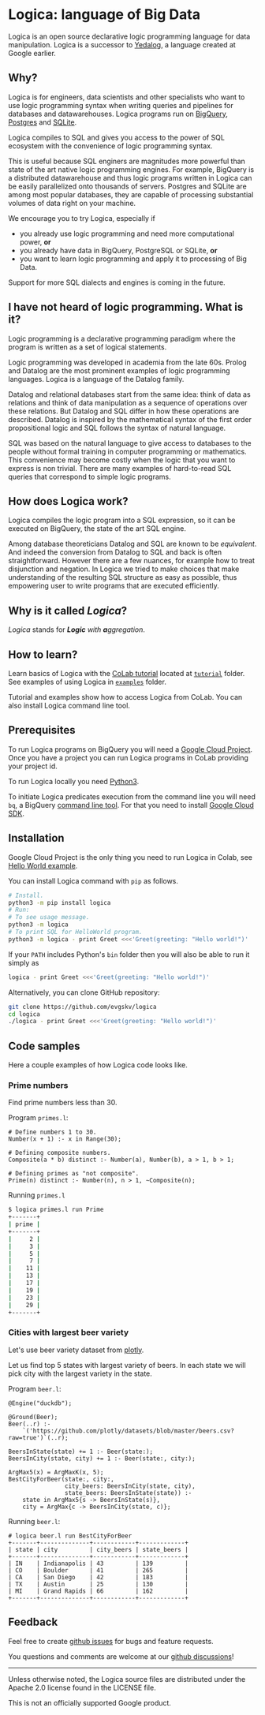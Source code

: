 <!--
Copyright 2020 Google LLC

Licensed under the Apache License, Version 2.0 (the "License");
you may not use this file except in compliance with the License.
You may obtain a copy of the License at

     http://www.apache.org/licenses/LICENSE-2.0

Unless required by applicable law or agreed to in writing, software
distributed under the License is distributed on an "AS IS" BASIS,
WITHOUT WARRANTIES OR CONDITIONS OF ANY KIND, either express or implied.
See the License for the specific language governing permissions and
limitations under the License.
-->

# Logica: language of Big Data

Logica is an open source declarative logic programming
language for data manipulation. Logica is a successor to
[Yedalog](https://research.google/pubs/pub43462/),
a language created at Google earlier.

## Why?

Logica is for engineers, data scientists and other specialists who want to use
logic programming syntax when writing queries and pipelines for databases and datawarehouses.
Logica programs run on
[BigQuery](https://cloud.google.com/bigquery), [Postgres](https://postgresql.org) and [SQLite](https://www.sqlite.org/).

Logica compiles to SQL and gives you access to the power of SQL ecosystem
with the convenience of logic programming syntax. 

This is useful because
SQL enginers are magnitudes more powerful than state of the art native
logic programming engines. For example, BigQuery is a distributed datawarehouse and thus logic programs written
in Logica can be easily parallelized onto thousands of servers. Postgres and SQLite are among most popular databases, they are
capable of processing substantial volumes of data right on your machine.

We encourage you to try Logica, especially if

*   you already use logic programming and need more computational power, **or**
*   you already have data in BigQuery, PostgreSQL or SQLite, **or**
*   you want to learn logic programming and apply it to processing of Big Data.

Support for more SQL dialects and engines is coming in the future.

## I have not heard of logic programming. What is it?

Logic programming is a declarative programming paradigm where the program is
written as a set of logical statements.

Logic programming was developed in academia from the late 60s. Prolog and
Datalog are the most prominent examples of logic programming languages. Logica
is a language of the Datalog family.

Datalog and relational databases start from the same idea: think of data
as relations and think of data manipulation as a sequence of operations over
these relations. But Datalog and SQL differ in how these operations are
described. Datalog is inspired by the mathematical syntax of the first order
propositional logic and SQL follows the syntax of natural language.

SQL was based on the natural language to give access to databases to the people
without formal training in computer programming or mathematics. This convenience
may become costly when the logic that you want to express is non trivial.
There are many examples of hard-to-read SQL queries that correspond to simple
logic programs.

## How does Logica work?

Logica compiles the logic program into a SQL expression, so it can be executed
on BigQuery, the state of the art SQL engine.

Among database theoreticians Datalog and SQL are known to be _equivalent_. And
indeed the conversion from Datalog to SQL and back is often straightforward.
However there are a few nuances, for example how to treat disjunction and
negation. In Logica we tried to make choices that make understanding of the
resulting SQL structure as easy as possible, thus empowering user to write
programs that are executed efficiently.

## Why is it called _Logica_?

_Logica_ stands for _**Logic** with **a**ggregation_.

## How to learn?

Learn basics of Logica with the [CoLab tutorial](https://colab.research.google.com/github/EvgSkv/logica/blob/main/tutorial/Logica_tutorial.ipynb) located at [`tutorial`](https://github.com/EvgSkv/logica/tree/main/tutorial) folder.
See examples of using Logica in [`examples`](https://github.com/EvgSkv/logica/tree/main/examples) folder.

Tutorial and examples show how to access Logica from CoLab. You can also install Logica command line tool.

## Prerequisites

To run Logica programs on BigQuery you will need a 
[Google Cloud Project](https://console.cloud.google.com/projectcreate).
Once you have a project you can run Logica programs in CoLab providing your project id.

To run Logica locally you need [Python3](https://www.python.org/downloads/).

To initiate Logica predicates execution from the command line 
you will need `bq`, a
BigQuery [command line tool](https://cloud.google.com/bigquery/docs/bq-command-line-tool). For that you need to install 
[Google Cloud SDK](https://cloud.google.com/sdk/docs/install).

## Installation

Google Cloud Project is the only thing you need to run Logica in Colab, see
[Hello World example](https://colab.research.google.com/github/EvgSkv/logica/blob/main/examples/Logica_example_Hello_World.ipynb).

You can install Logica command with `pip` as follows.

```sh
# Install.
python3 -m pip install logica
# Run:
# To see usage message.
python3 -m logica
# To print SQL for HelloWorld program.
python3 -m logica - print Greet <<<'Greet(greeting: "Hello world!")'
```

If your `PATH` includes Python's `bin` folder then you will also be able to
run it simply as

```sh
logica - print Greet <<<'Greet(greeting: "Hello world!")'
```

Alternatively, you can clone GitHub repository:

```sh
git clone https://github.com/evgskv/logica
cd logica
./logica - print Greet <<<'Greet(greeting: "Hello world!")'
```


## Code samples

Here a couple examples of how Logica code looks like.

### Prime numbers

Find prime numbers less than 30.

Program `primes.l`:
```
# Define numbers 1 to 30.
Number(x + 1) :- x in Range(30);

# Defining composite numbers.
Composite(a * b) distinct :- Number(a), Number(b), a > 1, b > 1;

# Defining primes as "not composite".
Prime(n) distinct :- Number(n), n > 1, ~Composite(n);
```

Running `primes.l`
```sh
$ logica primes.l run Prime
+-------+
| prime |
+-------+
|     2 |
|     3 |
|     5 |
|     7 |
|    11 |
|    13 |
|    17 |
|    19 |
|    23 |
|    29 |
+-------+
```

### Cities with largest beer variety

Let's use beer variety dataset from [plotly](https://github.com/plotly/datasets/blob/master/beers.csv).

Let us find top 5 states with largest variety of beers. In each state we will pick city with the largest
variety in the state.

Program `beer.l`:

```
@Engine("duckdb");

@Ground(Beer);
Beer(..r) :- 
    `('https://github.com/plotly/datasets/blob/master/beers.csv?raw=true')`(..r);

BeersInState(state) += 1 :- Beer(state:);
BeersInCity(state, city) += 1 :- Beer(state:, city:);

ArgMax5(x) = ArgMaxK(x, 5);
BestCityForBeer(state:, city:,
                city_beers: BeersInCity(state, city),
                state_beers: BeersInState(state)) :-
    state in ArgMax5{s -> BeersInState(s)},
    city = ArgMax{c -> BeersInCity(state, c)};
```

Running `beer.l`:

```
# logica beer.l run BestCityForBeer
+-------+--------------+------------+-------------+
| state | city         | city_beers | state_beers |
+-------+--------------+------------+-------------+
| IN    | Indianapolis | 43         | 139         |
| CO    | Boulder      | 41         | 265         |
| CA    | San Diego    | 42         | 183         |
| TX    | Austin       | 25         | 130         |
| MI    | Grand Rapids | 66         | 162         |
+-------+--------------+------------+-------------+
```

<!--
### News mentions

Who was mentioned in the news in 2020 the most?
Let's query [GDELT Project](https://www.gdeltproject.org/) dataset.

Program `mentions.l`
```
@OrderBy(Mentions, "mentions desc");
@Limit(Mentions, 10);
Mentions(person:, mentions? += 1) distinct :-
  gdelt-bq.gdeltv2.gkg(persons:, date:),
  Substr(ToString(date), 0, 4) == "2020",
  the_persons == Split(persons, ";"),
  person in the_persons;
```

Running `mentions.l`
```
$ logica mentions.l run Mentions
+----------------+----------+
|     person     | mentions |
+----------------+----------+
| donald trump   |  3624228 |
| joe biden      |  1591320 |
| los angeles    |  1221998 |
| george floyd   |   923472 |
| boris johnson  |   845955 |
| barack obama   |   541672 |
| vladimir putin |   486428 |
| bernie sanders |   409224 |
| andrew cuomo   |   375594 |
| nancy pelosi   |   375373 |
+----------------+----------+
```

Note that cities of Los Angeles and Las Vegas are mentioned in this table due to known
missclasification issue in the GDELT data analysis.
--> 
## Feedback

Feel free to create [github issues](https://github.com/EvgSkv/logica/issues)
for bugs and feature requests.

You questions and comments are welcome at our [github discussions](https://github.com/EvgSkv/logica/discussions)!



---

Unless otherwise noted, the Logica source files are distributed
under the Apache 2.0 license found in the LICENSE file.

This is not an officially supported Google product.


